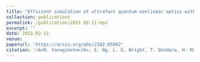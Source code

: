 ```yaml
---
title: "Efficient simulation of ultrafast quantum nonlinear optics with matrix product states"
collection: publications
permalink: /publication/2021-02-11-mps
excerpt: ''
date: 2021-02-11
venue: 
paperurl: 'https://arxiv.org/abs/2102.05902'
citation: '<b>R. Yanagimoto</b>, E. Ng, L. G. Wright, T. Onodera, H. Mabuchi, arXiv:2102.05902.'
---
```


